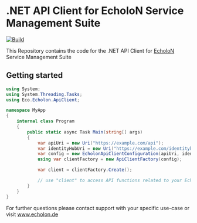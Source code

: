 # .NET API Client for EcholoN Service Management Suite
[![Build](https://github.com/EcholoN-software/echolon-api-client/actions/workflows/dotnet.yml/badge.svg)](https://github.com/EcholoN-software/echolon-api-client/actions/workflows/dotnet.yml)

This Repository contains the code for the .NET API Client for [EcholoN](https://www.echolon.de) Service Management Suite

## Getting started

```csharp
using System;
using System.Threading.Tasks;
using Eco.Echolon.ApiClient;

namespace MyApp
{
    internal class Program
    {
        public static async Task Main(string[] args)
        {
            var apiUri = new Uri("https://example.com/api");
            var identityHubUri = new Uri("https://example.com/identityhub");
            var config = new EcholonApiClientConfiguration(apiUri, identityHubUri, "Customer.MyApp", "My Secret");
            using var clientFactory = new ApiClientFactory(config);

            var client = clientFactory.Create();

            // use "client" to access API functions related to your EcholoN instance setup
        }
    }
}
```

For further questions please contact support with your specific use-case or visit www.echolon.de
